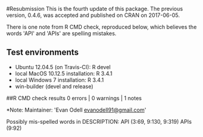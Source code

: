 

#Resubmission 
This is the fourth update of this package. The previous version, 0.4.6, was accepted and published on CRAN on 2017-06-05. 

There is one note from R CMD check, reproduced below, which believes the words 'API' and 'APIs' are spelling mistakes.


## Test environments

* Ubuntu 12.04.5 (on Travis-CI): R devel
* local MacOS 10.12.5 installation: R 3.4.1
* local Windows 7 installation: R 3.4.1
* win-builder (devel and release)
 

##R CMD check results
0 errors | 0 warnings | 1 notes


*Note: 
Maintainer: 'Evan Odell <evanodell91@gmail.com>'

Possibly mis-spelled words in DESCRIPTION:
  API (3:69, 9:130, 9:319)
  APIs (9:92)
